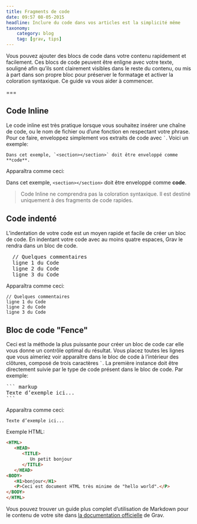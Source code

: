 ```yaml
---
title: Fragments de code
date: 09:57 08-05-2015
headline: Inclure du code dans vos articles est la simplicité même
taxonomy:
    category: blog
    tag: [grav, tips]
---
```



Vous pouvez ajouter des blocs de code dans votre contenu rapidement et facilement. Ces blocs de code peuvent être enligne avec votre texte, souligné afin qu’ils sont clairement visibles dans le reste du contenu, ou mis à part dans son propre bloc pour préserver le formatage et activer la coloration syntaxique. Ce guide va vous aider à commencer.

===

## Code Inline

Le code inline est très pratique lorsque vous souhaitez insérer une chaîne de code, ou le nom de fichier ou d’une fonction en respectant votre phrase. Pour ce faire, enveloppez simplement vos extraits de code avec `` ` ``. Voici un exemple:

```text
Dans cet exemple, `<section></section>` doit être enveloppé comme **code**.
```

Apparaîtra comme ceci:

Dans cet exemple, `<section></section>` doit être enveloppé comme **code**.

> Code Inline ne comprendra pas la coloration syntaxique. Il est destiné uniquement à des fragments de code rapides.

## Code indenté

L’indentation de votre code est un moyen rapide et facile de créer un bloc de code. En indentant votre code avec au moins quatre espaces, Grav le rendra dans un bloc de code.

<pre>
  // Quelques commentaires
  ligne 1 du Code
  ligne 2 du Code
  ligne 3 du Code
</pre>

Apparaîtra comme ceci:

    // Quelques commentaires
    ligne 1 du Code
    ligne 2 du Code
    ligne 3 du Code

## Bloc de code "Fence"

Ceci est la méthode la plus puissante pour créer un bloc de code car elle vous donne un contrôle optimal du résultat. Vous placez toutes les lignes que vous aimeriez voir apparaître dans le bloc de code à l’intérieur des clôtures, composé de trois caractères `` ` ``. La première instance doit être directement suivie par le type de code présent dans le bloc de code. Par exemple:

<pre>
``` markup
Texte d’exemple ici...
```
</pre>

Apparaîtra comme ceci:

```
Texte d’exemple ici...
```

Exemple HTML:

``` html
<HTML>
   <HEAD>
      <TITLE>
         Un petit bonjour
      </TITLE>
   </HEAD>
<BODY>
   <H1>bonjour</H1>
   <P>Ceci est document HTML très minime de "hello world".</P>
</BODY>
</HTML>
```

Vous pouvez trouver un guide plus complet d’utilisation de Markdown pour le contenu de votre site dans [la documentation officielle](http://learn.getgrav.org/content/markdown) de Grav.
